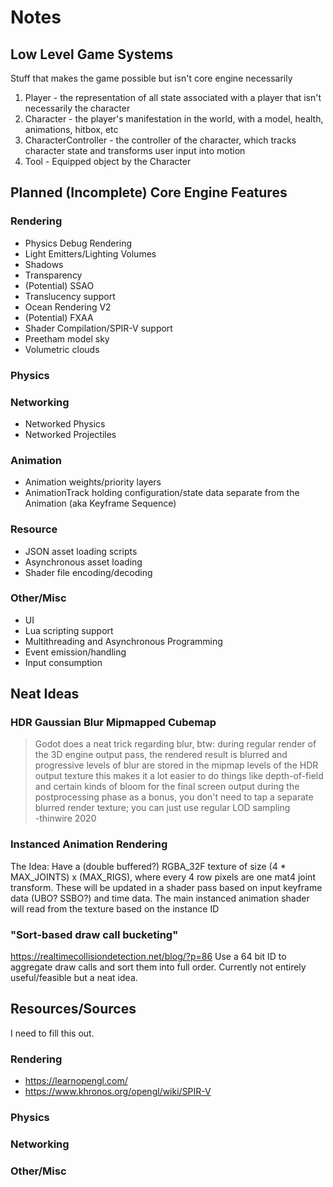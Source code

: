 # Notes

## Low Level Game Systems
Stuff that makes the game possible but isn't core engine necessarily

1. Player - the representation of all state associated with a player that isn't necessarily the character
2. Character - the player's manifestation in the world, with a model, health, animations, hitbox, etc
3. CharacterController - the controller of the character, which tracks character state and transforms user input into motion
4. Tool - Equipped object by the Character

## Planned (Incomplete) Core Engine Features

### Rendering
- Physics Debug Rendering
- Light Emitters/Lighting Volumes
- Shadows
- Transparency
- (Potential) SSAO
- Translucency support
- Ocean Rendering V2
- (Potential) FXAA
- Shader Compilation/SPIR-V support
- Preetham model sky
- Volumetric clouds

### Physics

### Networking
- Networked Physics
- Networked Projectiles

### Animation
- Animation weights/priority layers
- AnimationTrack holding configuration/state data separate from the Animation (aka Keyframe Sequence)

### Resource
- JSON asset loading scripts
- Asynchronous asset loading
- Shader file encoding/decoding

### Other/Misc
- UI
- Lua scripting support
- Multithreading and Asynchronous Programming
- Event emission/handling
- Input consumption

## Neat Ideas

### HDR Gaussian Blur Mipmapped Cubemap
> Godot does a neat trick regarding blur, btw: during regular render of the 3D engine output pass, the rendered result is blurred and progressive levels of blur are stored in the mipmap levels of the HDR output texture
> this makes it a lot easier to do things like depth-of-field and certain kinds of bloom for the final screen output during the postprocessing phase
> as a bonus, you don't need to tap a separate blurred render texture; you can just use regular LOD sampling  
-thinwire 2020

### Instanced Animation Rendering
The Idea: Have a (double buffered?) RGBA_32F texture of size (4 * MAX_JOINTS) x (MAX_RIGS), where every 4 row pixels are one mat4 joint transform.
These will be updated in a shader pass based on input keyframe data (UBO? SSBO?) and time data.
The main instanced animation shader will read from the texture based on the instance ID

### "Sort-based draw call bucketing"
https://realtimecollisiondetection.net/blog/?p=86
Use a 64 bit ID to aggregate draw calls and sort them into full order. Currently not entirely useful/feasible but a neat idea.

## Resources/Sources
I need to fill this out.

### Rendering
- https://learnopengl.com/
- https://www.khronos.org/opengl/wiki/SPIR-V

### Physics

### Networking

### Other/Misc